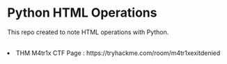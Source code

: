 # Python HTML Operations
This repo created to note HTML operations with Python.
<br><br>

<li> THM M4tr1x CTF Page : https://tryhackme.com/room/m4tr1xexitdenied </li>
